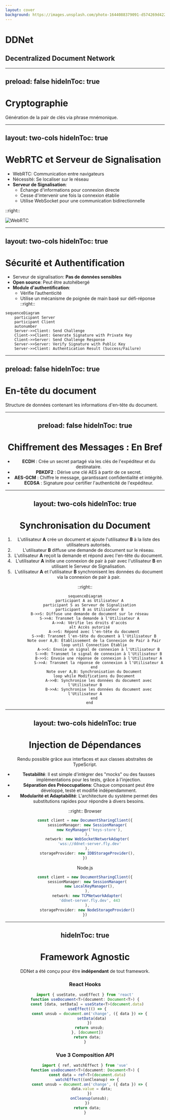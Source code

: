 ```yaml
---
layout: cover
background: https://images.unsplash.com/photo-1644088379091-d574269d422f
---
```


# DDNet
## Decentralized Document Network

---
preload: false
hideInToc: true
---

# Cryptographie

Génération de la pair de clés via phrase mnémonique.

<Crypto />

---
layout: two-cols
hideInToc: true
---

# WebRTC et Serveur de Signalisation

- WebRTC: Communication entre navigateurs
- Nécessité: Se localiser sur le réseau
- **Serveur de Signalisation**:
    - Échange d'informations pour connexion directe
    - Cesse d'intervenir une fois la connexion établie
    - Utilise WebSocket pour une communication bidirectionnelle

::right::

![WebRTC](/signaling.svg)

---
layout: two-cols
hideInToc: true
---

# Sécurité et Authentification

- Serveur de signalisation: **Pas de données sensibles**
- **Open source**: Peut être autohébergé
- **Module d'authentification**:
    - Vérifie l’authenticité
    - Utilise un mécanisme de poignée de main basé sur défi-réponse
::right::

<div class="flex flex-col items-center justify-center h-full w-full items-stretch">

```mermaid
sequenceDiagram
    participant Server
    participant Client
    autonumber
    Server->>Client: Send Challenge
    Client->>Client: Generate Signature with Private Key
    Client->>Server: Send Challenge Response
    Server->>Server: Verify Signature with Public Key
    Server->>Client: Authentication Result (Success/Failure)
```

</div>

---
preload: false
hideInToc: true
---

# En-tête du document

Structure de données contenant les informations d'en-tête du document.

<Header />

---
preload: false
hideInToc: true
---

# Chiffrement des Messages : En Bref

- **ECDH** : Crée un secret partagé via les clés de l'expéditeur et du destinataire.
- **PBKDF2** : Dérive une clé AES à partir de ce secret.
- **AES-GCM** : Chiffre le message, garantissant confidentialité et intégrité.
- **ECDSA** : Signature pour certifier l'authenticité de l'expéditeur.

<Encryption />

---
layout: two-cols
hideInToc: true
---
# Synchronisation du Document

1. L'utilisateur **A** crée un document et ajoute l'utilisateur **B** à la liste des utilisateurs autorisés.
2. L'utilisateur **B** diffuse une demande de document sur le réseau.
3. L'utilisateur **A** reçoit la demande et répond avec l'en-tête du document.
4. L'utilisateur **A** initie une connexion de pair à pair avec l'utilisateur **B** en utilisant le Serveur de Signalisation.
5. L'utilisateur **A** et l'utilisateur **B** synchronisent les données du document via la connexion de pair à pair.

::right::

```mermaid
sequenceDiagram
    participant A as Utilisateur A
    participant S as Serveur de Signalisation
    participant B as Utilisateur B
    B->>S: Diffuse une demande de document sur le réseau
    S->>A: Transmet la demande à l'Utilisateur A
    A->>A: Vérifie les droits d'accès
    alt Accès autorisé
        A->>S: Répond avec l'en-tête du document
        S->>B: Transmet l'en-tête du document à l'Utilisateur B
        Note over A,B: Établissement de la Connexion de Pair à Pair
        loop until Connection Établie
            A->>S: Envoie un signal de connexion à l'Utilisateur B
            S->>B: Transmet le signal de connexion à l'Utilisateur B
            B->>S: Envoie une réponse de connexion à l'Utilisateur A
            S->>A: Transmet la réponse de connexion à l'Utilisateur A
        end
        Note over A,B: Synchronisation du Document
        loop while Modifications du Document
            A->>B: Synchronise les données du document avec l'Utilisateur B
            B->>A: Synchronise les données du document avec l'Utilisateur A
        end
    end

```
---
layout: two-cols
hideInToc: true
---
# Injection de Dépendances

Rendu possible grâce aux interfaces et aux classes abstraites de TypeScript.

- **Testabilité**: Il est simple d'intégrer des "mocks" ou des fausses implémentations pour les tests, grâce à l'injection.
- **Séparation des Préoccupations**: Chaque composant peut être développé, testé et modifié indépendamment.
- **Modularité et Adaptabilité**: L'architecture du système permet des substitutions rapides pour répondre à divers besoins.

::right::
Browser
```ts
const client = new DocumentSharingClient({
  sessionManager: new SessionManager(
    new KeyManager('keys-store'),
  ),
  network: new WebSocketNetworkAdapter(
    'wss://ddnet-server.fly.dev'
  ),
  storageProvider: new IDBStorageProvider(),
})
```

Node.js
```ts
const client = new DocumentSharingClient({
  sessionManager: new SessionManager(
    new LocalKeyManager(),
  ),
  network: new TCPNetworkAdapter(
    'ddnet-server.fly.dev', 443
  ),
  storageProvider: new NodeStorageProvider()
})
```

---
hideInToc: true
---
# Framework Agnostic

DDNet a été conçu pour être **indépendant** de tout framework.

<div class="flex gap-4 items-center justify-center w-full items-stretch">
  <div>
    <h3 class="flex items-center gap-2"><div class="i-logos-react text-4xl"></div>React Hooks</h3>

```ts
import { useState, useEffect } from 'react'
function useDocument<T>(document: Document<T>) {
  const [data, setData] = useState<T>(document.data)
  useEffect(() => {
    const unsub = document.on('change', ({ data }) => {
      setData(data)
    })
    return unsub;
  }, [document])
  return data;
}
```
  </div>
  <div>
    <h3 class="flex items-center gap-2"><div class="i-logos-vue text-4xl"></div>Vue 3 Composition API</h3>

```ts
import { ref, watchEffect } from 'vue'
function useDocument<T>(document: Document<T>) {
  const data = ref<T>(document.data)
  watchEffect((onCleanup) => {
    const unsub = document.on('change', ({ data }) => {
      data.value = data;
    })
    onCleanup(unsub);
  })
  return data;
}
```
  </div>
</div>
